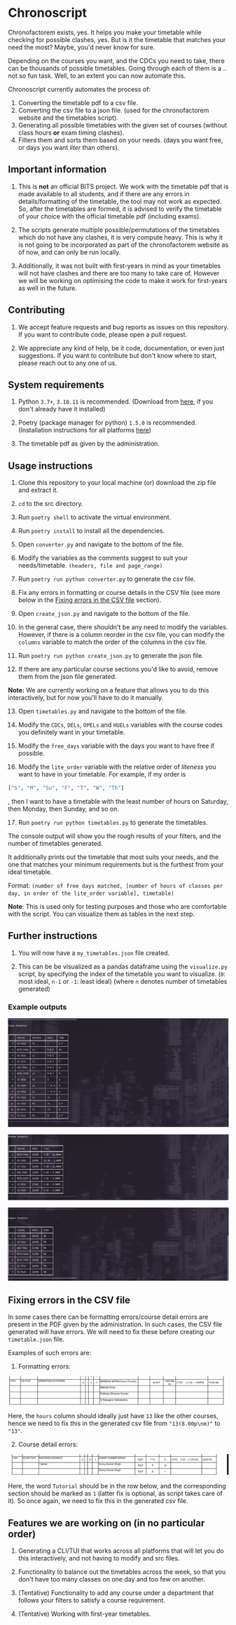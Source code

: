 # Chronoscript

Chronofactorem exists, yes. It helps you make your timetable while checking for possible clashes, yes. But is it the timetable that matches your need the most? Maybe, you'd never know for sure.

Depending on the courses you want, and the CDCs you need to take, there can be thousands of possible timetables. Going through each of them is a .. not so fun task. Well, to an extent you can now automate this.

Chronoscript currently automates the process of:

1. Converting the timetable pdf to a csv file.
2. Converting the csv file to a json file. (used for the chronofactorem website and the timetables script).
3. Generating all possible timetables with the given set of courses (without class hours **or** exam timing clashes).
4. Filters them and sorts them based on your needs. (days you want free, or days you want _liter_ than others).

## Important information

1. This is **not** an official BITS project. We work with the timetable pdf that is made available to all students, and if there are any errors in details/formatting of the timetable, the tool may not work as expected. So, after the timetables are formed, it is advised to verify the timetable of your choice with the official timetable pdf (including exams).

2. The scripts generate multiple possible/permutations of the timetables which do not have any clashes, it is very compute heavy. This is why it is not going to be incorporated as part of the chronofactorem website as of now, and can only be run locally.

3. Additionally, it was not built with first-years in mind as your timetables will not have clashes and there are too many to take care of. However we will be working on optimising the code to make it work for first-years as well in the future.

## Contributing

1. We accept feature requests and bug reports as issues on this repository. If you want to contribute code, please open a pull request.

2. We appreciate any kind of help, be it code, documentation, or even just suggestions. If you want to contribute but don't know where to start, please reach out to any one of us.

## System requirements

1. Python `3.7+`, `3.10.11` is recommended. (Download from [here](https://www.python.org/downloads/), if you don't already have it installed)

2. Poetry (package manager for python) `1.5.0` is recommended. (Installation instructions for all platforms [here](https://python-poetry.org/docs/#installation))

3. The timetable pdf as given by the administration.

## Usage instructions

1. Clone this repository to your local machine (or) download the zip file and extract it.

2. `cd` to the src directory.

3. Run `poetry shell` to activate the virtual environment.

4. Run `poetry install` to install all the dependencies.

5. Open `converter.py` and navigate to the bottom of the file.

6. Modify the variables as the comments suggest to suit your needs/timetable. `(headers, file and page_range)`

7. Run `poetry run python converter.py` to generate the csv file.

8. Fix any errors in formatting or course details in the CSV file (see more below in the [Fixing errors in the CSV file](#fixing-errors-in-the-csv-file) section).

9. Open `create_json.py` and navigate to the bottom of the file.

10. In the general case, there shouldn't be any need to modify the variables. However, if there is a column reorder in the csv file, you can modify the `columns` variable to match the order of the columns in the csv file.

11. Run `poetry run python create_json.py` to generate the json file.

12. If there are any particular course sections you'd like to avoid, remove them from the json file generated.

**Note:** We are currently working on a feature that allows you to do this interactively, but for now you'll have to do it manually.

13. Open `timetables.py` and navigate to the bottom of the file.

14. Modify the `CDCs`, `DELs`, `OPELs` and `HUELs` variables with the course codes you definitely want in your timetable.

15. Modify the `free_days` variable with the days you want to have free if possible.

16. Modify the `lite_order` variable with the relative order of _liteness_ you want to have in your timetable. For example, if my order is

```python
["S", "M", "Su", "F", "T", "W", "Th"]
```

, then I want to have a timetable with the least number of hours on Saturday, then Monday, then Sunday, and so on.

17. Run `poetry run python timetables.py` to generate the timetables.

The console output will show you the rough results of your filters, and the number of timetables generated.

It additionally prints out the timetable that most suits your needs, and the one that matches your minimum requirements but is the furthest from your ideal timetable.

Format: `(number of free days matched, [number of hours of classes per day, in order of the lite_order variable], timetable)`

**Note**: This is used only for testing purposes and those who are comfortable with the script. You can visualize them as tables in the next step.

## Further instructions

1. You will now have a `my_timetables.json` file created.

2. This can be be visualized as a pandas dataframe using the `visualize.py` script, by specifying the index of the timetable you want to visualize. (`0`: most ideal, `n-1` or `-1`: least ideal) (where `n` denotes number of timetables generated)

### Example outputs

![class sched](images/class.png)

![mids sched](images/mids.png)

![compre sched](images/compre.png)

## Fixing errors in the CSV file

In some cases there can be formatting errors/course detail errors are present in the PDF given by the administration. In such cases, the CSV file generated will have errors. We will need to fix these before creating our `timetable.json` file.

Examples of such errors are:

1. Formatting errors:

![OS](images/OS_mistake.png)

Here, the `hours` column should ideally just have `13` like the other courses, hence we need to fix this in the generated csv file from `"13(8.00p\nm)"` to `"13"`.

2. Course detail errors:

![MACRO](images/MACRO_mistake.png)

Here, the word `Tutorial` should be in the row below, and the corresponding section should be marked as `1` (latter fix is optional, as script takes care of it). So once again, we need to fix this in the generated csv file.

## Features we are working on (in no particular order)

1. Generating a CLI/TUI that works across all platforms that will let you do this interactively, and not having to modify and src files.

2. Functionality to balance out the timetables across the week, so that you don't have too many classes on one day and too few on another.

3. (Tentative) Functionality to add any course under a department that follows your filters to satisfy a course requirement.

4. (Tentative) Working with first-year timetables.
